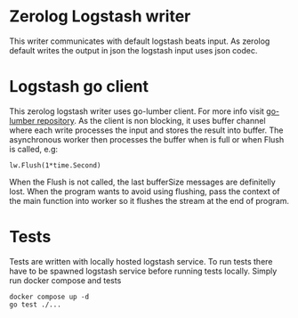 # Zerolog Logstash writer
This writer communicates with default logstash beats input.
As zerolog default writes the output in json the logstash input uses json codec.

# Logstash go client
This zerolog logstash writer uses go-lumber client. For more info visit [go-lumber repository](https://github.com/elastic/go-lumber).
As the client is non blocking, it uses buffer channel where each write processes the input and stores the result into buffer.
The asynchronous worker then processes the buffer when is full or when Flush is called, e.g:
```
lw.Flush(1*time.Second)
```

When the Flush is not called, the last bufferSize messages are definitelly lost. When the program wants to avoid using flushing, pass the context
of the main function into worker so it flushes the stream at the end of program.

# Tests
Tests are written with locally hosted logstash service. To run tests there have to be spawned
logstash service before running tests locally.
Simply run docker compose and tests
```
docker compose up -d
go test ./...
```
